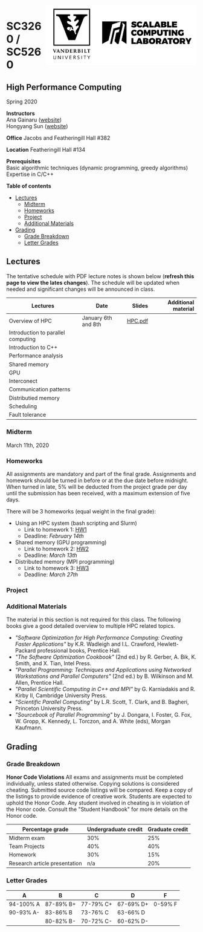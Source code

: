 <img src="https://raw.githubusercontent.com/anagainaru/MPI_Lectures/master/mpi_lecture.png" alt="Logo" align="right" width="400"/>

# SC3260 / SC5260
## High Performance Computing 
Spring 2020

**Instructors**<br/>
Ana Gainaru ([website](http://www.ana-gainaru.com))<br/>
Hongyang Sun ([website](https://my.vanderbilt.edu/hongyangsun/))<br/>

**Office**
Jacobs and Featheringill Hall #382

**Location** Featheringill Hall #134

**Prerequisites**<br/>
Basic algorithmic techniques (dynamic programming, greedy algorithms)<br/>
Expertise in C/C++

**Table of contents**
- [Lectures](#lectures)
  * [Midterm](#midterm)
  * [Homeworks](#homeworks)
  * [Project](#project)
  * [Additional Materials](#additional-materials)
- [Grading](#grading)
  * [Grade Breakdown](#grade-breakdown)
  * [Letter Grades](#letter-grades)

## Lectures

The tentative schedule with PDF lecture notes is shown below (**refresh this page to view the lates changes**). The schedule will be updated when needed and significant changes will be announced in class.

| Lectures        | Date | Slides           | Additional material |
| --------------- |------|-----------------:| -----------:|
| Overview of HPC    | January 6th and 8th | [HPC.pdf](lectures/1_hpc.pdf) |  |
| Introduction to parallel computing     |  | | |
| Introduction to C++ | | | |
| Performance analysis | | | |
| Shared memory | | | |
| GPU | | | |
| Interconect | | | |
| Communication patterns | | | |
| Distributied memory | | | |
| Scheduling | | | |
| Fault tolerance | | | |

### Midterm
March 11th, 2020

### Homeworks
All assignments are mandatory and part of the final grade. Assignments and homework should be turned in before or at the due date before midnight. When turned in late, 5% will be deducted from the project grade per day until the submission has been received, with a maximum extension of five days.

There will be 3 homeworks (equal weight in the final grade): 
* Using an HPC system (bash scripting and Slurm)
   * Link to homework 1: [HW1](homeworks/hw1.pdf)
   * Deadline: *February 14th*
* Shared memory (GPU programming) 
   * Link to homework 2: [HW2](homeworks/hw2.pdf)
   * Deadline: *March 13th*
* Distributed memory (MPI programming)
   * Link to homework 3: [HW3](homeworks/hw3.pdf)
   * Deadline: *March 27th*

### Project

### Additional Materials

The material in this section is not required for this class. The following books give a good detailed overview to multiple HPC related topics.

 * *"Software Optimization for High Performance Computing: Creating Faster Applications"* by K.R. Wadleigh and I.L. Crawford, Hewlett-Packard professional books, Prentice Hall.<br/>
 * *"The Software Optimization Cookbook"* (2nd ed.) by R. Gerber, A. Bik, K. Smith, and X. Tian, Intel Press.<br/>
 * *"Parallel Programming: Techniques and Applications using Networked Workstations and Parallel Computers"* (2nd ed.) by B. Wilkinson and M. Allen, Prentice Hall.<br/>
 * *"Parallel Scientific Computing in C++ and MPI"* by G. Karniadakis and R. Kirby II, Cambridge University Press.<br/>
 * *"Scientific Parallel Computing"* by L.R. Scott, T. Clark, and B. Bagheri, Princeton University Press.<br/>
 * *"Sourcebook of Parallel Programming"* by J. Dongara, I. Foster, G. Fox, W. Gropp, K. Kennedy, L. Torczon, and A. White (eds), Morgan Kaufmann.

## Grading

### Grade Breakdown

**Honor Code Violations**
All exams and assignments must be completed individually, unless stated otherwise. Copying solutions is considered cheating. Submitted source code listings will be compared. Keep a copy of the listings to provide evidence of creative work. Students are expected to uphold the Honor Code. Any student involved in cheating is in violation of the Honor code. Consult the "Student Handbook" for more details on the Honor code.

| Percentage grade | Undergraduate credit	| Graduate credit |
|------------------|----------------------|-----------------|
| Midterm exam | 30% | 25% |
| Team Projects	| 40%	| 40% |
| Homework	| 30%	| 15% |
| Research article presentation | n/a | 20% |

### Letter Grades

| A |B|C|D|F|
|----------|-------------|------------|----------|---------|
| 94-100%	A	| 87-89%	B+ |	77-79%	C+|	67-69%	D+|	0-59%	F |
| 90-93%	A-|	83-86%	B|  73-76%	C	| 63-66%	D	| |
| |	80-82%	B- |	70-72%	C- | 60-62%	D-| |

